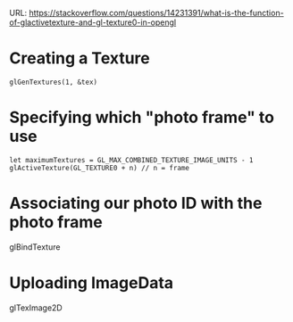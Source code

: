 URL: https://stackoverflow.com/questions/14231391/what-is-the-function-of-glactivetexture-and-gl-texture0-in-opengl

# Creating a Texture
``
glGenTextures(1, &tex)
``

# Specifying which "photo frame" to use 
``
let maximumTextures = GL_MAX_COMBINED_TEXTURE_IMAGE_UNITS - 1
glActiveTexture(GL_TEXTURE0 + n) // n = frame
``

# Associating our photo ID with the photo frame
glBindTexture

# Uploading ImageData
glTexImage2D